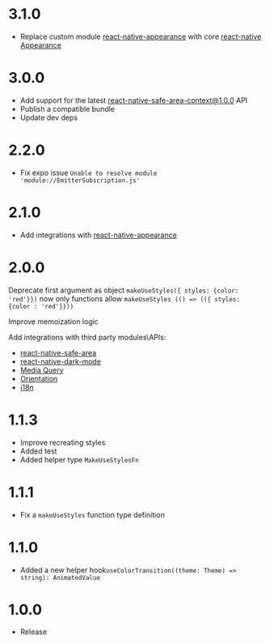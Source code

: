 # 3.1.0

- Replace custom module [react-native-appearance](https://github.com/expo/react-native-appearance) with core [react-native Appearance](https://reactnative.dev/docs/appearance)

# 3.0.0

- Add support for the latest [react-native-safe-area-context@1.0.0](https://github.com/th3rdwave/react-native-safe-area-context/releases/tag/v1.0.0) API
- Publish a compatible bundle
- Update dev deps

# 2.2.0

- Fix expo issue `Unable to resolve module 'module://EmitterSubscription.js'`

# 2.1.0

- Add integrations with [react-native-appearance](docs/appearance.md)

# 2.0.0

Deprecate first argument as object `makeUseStyles({ styles: {color: 'red'}})` now only functions allow `makeUseStyles (() => (({ styles: {color : 'red'}}))`

Improve memoization logic

Add integrations with third party modules\APIs:

- [react-native-safe-area](docs/safe-area.md)
- [react-native-dark-mode](docs/dark-mode.md)
- [Media Query](docs/media-query.md)
- [Orientation](docs/orientation.md)
- [i18n](docs/i18n.md)

# 1.1.3

- Improve recreating styles
- Added test
- Added helper type `MakeUseStylesFn`

# 1.1.1

- Fix a `makeUseStyles` function type definition

# 1.1.0

- Added a new helper hook`useColorTransition((theme: Theme) => string): AnimatedValue`

# 1.0.0

- Release
